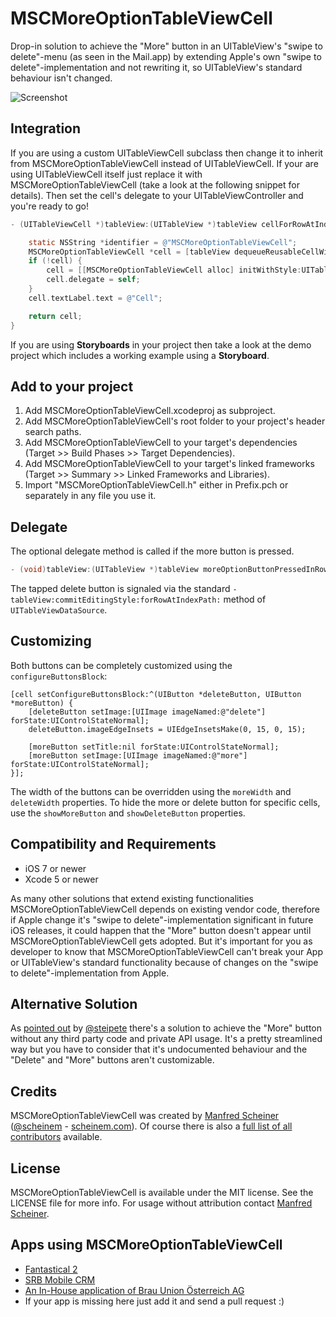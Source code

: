 MSCMoreOptionTableViewCell
==========================

Drop-in solution to achieve the "More" button in an UITableView's "swipe to delete"-menu (as seen in the Mail.app) by extending Apple's own "swipe to delete"-implementation and not rewriting it, so UITableView's standard behaviour isn't changed.

![Screenshot](https://raw.github.com/scheinem/MSCMoreOptionTableViewCell/master/MSCMoreOptionTableViewCell.png)

## Integration

If you are using a custom UITableViewCell subclass then change it to inherit from MSCMoreOptionTableViewCell instead of UITableViewCell. If your are using UITableViewCell itself just replace it with MSCMoreOptionTableViewCell (take a look at the following snippet for details). Then set the cell's delegate to your UITableViewController and you're ready to go!

```objective-c
- (UITableViewCell *)tableView:(UITableView *)tableView cellForRowAtIndexPath:(NSIndexPath *)indexPath {

    static NSString *identifier = @"MSCMoreOptionTableViewCell";
    MSCMoreOptionTableViewCell *cell = [tableView dequeueReusableCellWithIdentifier:identifier];
    if (!cell) {
        cell = [[MSCMoreOptionTableViewCell alloc] initWithStyle:UITableViewCellStyleDefault reuseIdentifier:identifier];
        cell.delegate = self;
    }
    cell.textLabel.text = @"Cell";

    return cell;
}
```

If you are using **Storyboards** in your project then take a look at the demo project which includes a working example using a **Storyboard**.

## Add to your project

1. Add MSCMoreOptionTableViewCell.xcodeproj as subproject.
2. Add MSCMoreOptionTableViewCell's root folder to your project's header search paths.
3. Add MSCMoreOptionTableViewCell to your target's dependencies (Target >> Build Phases >> Target Dependencies).
4. Add MSCMoreOptionTableViewCell to your target's linked frameworks (Target >> Summary >> Linked Frameworks and Libraries).
5. Import "MSCMoreOptionTableViewCell.h" either in Prefix.pch or separately in any file you use it.

## Delegate

The optional delegate method is called if the more button is pressed.

```objective-c
- (void)tableView:(UITableView *)tableView moreOptionButtonPressedInRowAtIndexPath:(NSIndexPath *)indexPath;
```
 
 The tapped delete button is signaled via the standard `-tableView:commitEditingStyle:forRowAtIndexPath:` method of `UITableViewDataSource`.
 
## Customizing

Both buttons can be completely customized using the `configureButtonsBlock`:

	[cell setConfigureButtonsBlock:^(UIButton *deleteButton, UIButton *moreButton) {
		[deleteButton setImage:[UIImage imageNamed:@"delete"] forState:UIControlStateNormal];
		deleteButton.imageEdgeInsets = UIEdgeInsetsMake(0, 15, 0, 15);
		
		[moreButton setTitle:nil forState:UIControlStateNormal];
		[moreButton setImage:[UIImage imageNamed:@"more"] forState:UIControlStateNormal];
	}];

The width of the buttons can be overridden using the `moreWidth` and `deleteWidth` properties.
To hide the more or delete button for specific cells, use the `showMoreButton` and `showDeleteButton` properties.

## Compatibility and Requirements

* iOS 7 or newer
* Xcode 5 or newer

As many other solutions that extend existing functionalities MSCMoreOptionTableViewCell depends on existing vendor code, therefore if Apple change it's "swipe to delete"-implementation significant in future iOS releases, it could happen that the "More" button doesn't appear until MSCMoreOptionTableViewCell gets adopted. But it's important for you as developer to know that MSCMoreOptionTableViewCell can't break your App or UITableView's standard functionality because of changes on the "swipe to delete"-implementation from Apple.

## Alternative Solution

As [pointed out](https://gist.github.com/steipete/10541433) by [@steipete](https://twitter.com/steipete) there's a solution to achieve the "More" button without any third party code and private API usage. It's a pretty streamlined way but you have to consider that it's undocumented behaviour and the "Delete" and "More" buttons aren't customizable.

## Credits

MSCMoreOptionTableViewCell was created by [Manfred Scheiner](https://github.com/scheinem/) ([@scheinem](http://twitter.com/scheinem) - [scheinem.com](http://scheinem.com)). Of course there is also a [full list of all contributors](https://github.com/scheinem/MSCMoreOptionTableViewCell/graphs/contributors) available.

## License

MSCMoreOptionTableViewCell is available under the MIT license. See the LICENSE file for more info.
For usage without attribution contact [Manfred Scheiner](mailto:sayhi@scheinem.com).

## Apps using MSCMoreOptionTableViewCell

* [Fantastical 2](http://flexibits.com/fantastical-iphone)
* [SRB Mobile CRM](http://getmobile.srb.at)
* [An In-House application of Brau Union Österreich AG](https://www.youtube.com/watch?v=DEaJwoVzAaw)
* If your app is missing here just add it and send a pull request :)
